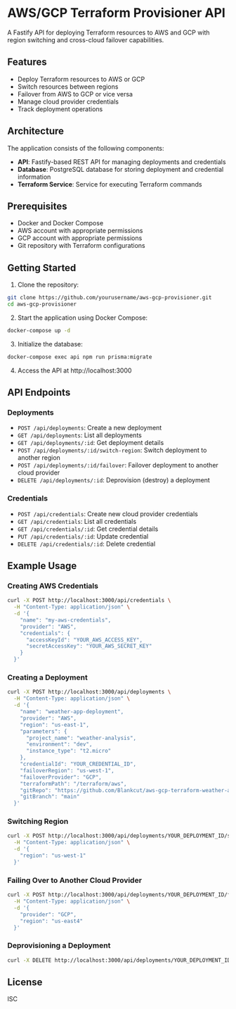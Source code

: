 # AWS/GCP Terraform Provisioner API

A Fastify API for deploying Terraform resources to AWS and GCP with region switching and cross-cloud failover capabilities.

## Features

- Deploy Terraform resources to AWS or GCP
- Switch resources between regions
- Failover from AWS to GCP or vice versa
- Manage cloud provider credentials
- Track deployment operations

## Architecture

The application consists of the following components:

- **API**: Fastify-based REST API for managing deployments and credentials
- **Database**: PostgreSQL database for storing deployment and credential information
- **Terraform Service**: Service for executing Terraform commands

## Prerequisites

- Docker and Docker Compose
- AWS account with appropriate permissions
- GCP account with appropriate permissions
- Git repository with Terraform configurations

## Getting Started

1. Clone the repository:

```bash
git clone https://github.com/yourusername/aws-gcp-provisioner.git
cd aws-gcp-provisioner
```

2. Start the application using Docker Compose:

```bash
docker-compose up -d
```

3. Initialize the database:

```bash
docker-compose exec api npm run prisma:migrate
```

4. Access the API at http://localhost:3000

## API Endpoints

### Deployments

- `POST /api/deployments`: Create a new deployment
- `GET /api/deployments`: List all deployments
- `GET /api/deployments/:id`: Get deployment details
- `POST /api/deployments/:id/switch-region`: Switch deployment to another region
- `POST /api/deployments/:id/failover`: Failover deployment to another cloud provider
- `DELETE /api/deployments/:id`: Deprovision (destroy) a deployment

### Credentials

- `POST /api/credentials`: Create new cloud provider credentials
- `GET /api/credentials`: List all credentials
- `GET /api/credentials/:id`: Get credential details
- `PUT /api/credentials/:id`: Update credential
- `DELETE /api/credentials/:id`: Delete credential

## Example Usage

### Creating AWS Credentials

```bash
curl -X POST http://localhost:3000/api/credentials \
  -H "Content-Type: application/json" \
  -d '{
    "name": "my-aws-credentials",
    "provider": "AWS",
    "credentials": {
      "accessKeyId": "YOUR_AWS_ACCESS_KEY",
      "secretAccessKey": "YOUR_AWS_SECRET_KEY"
    }
  }'
```

### Creating a Deployment

```bash
curl -X POST http://localhost:3000/api/deployments \
  -H "Content-Type: application/json" \
  -d '{
    "name": "weather-app-deployment",
    "provider": "AWS",
    "region": "us-east-1",
    "parameters": {
      "project_name": "weather-analysis",
      "environment": "dev",
      "instance_type": "t2.micro"
    },
    "credentialId": "YOUR_CREDENTIAL_ID",
    "failoverRegion": "us-west-1",
    "failoverProvider": "GCP",
    "terraformPath": "/terraform/aws",
    "gitRepo": "https://github.com/Blankcut/aws-gcp-terraform-weather-app.git",
    "gitBranch": "main"
  }'
```

### Switching Region

```bash
curl -X POST http://localhost:3000/api/deployments/YOUR_DEPLOYMENT_ID/switch-region \
  -H "Content-Type: application/json" \
  -d '{
    "region": "us-west-1"
  }'
```

### Failing Over to Another Cloud Provider

```bash
curl -X POST http://localhost:3000/api/deployments/YOUR_DEPLOYMENT_ID/failover \
  -H "Content-Type: application/json" \
  -d '{
    "provider": "GCP",
    "region": "us-east4"
  }'
```

### Deprovisioning a Deployment

```bash
curl -X DELETE http://localhost:3000/api/deployments/YOUR_DEPLOYMENT_ID
```

## License

ISC
